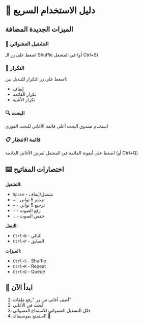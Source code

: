 # 🎵 دليل الاستخدام السريع

## الميزات الجديدة المضافة

### 🔀 التشغيل العشوائي
اضغط على زر الـ Shuffle في المشغل (أو Ctrl+S)

### 🔁 التكرار
اضغط على زر التكرار للتبديل بين:
- إيقاف
- تكرار القائمة
- تكرار الأغنية

### 🔍 البحث
استخدم صندوق البحث أعلى قائمة الأغاني للبحث الفوري

### 📋 قائمة الانتظار
اضغط على أيقونة القائمة في المشغل لعرض الأغاني القادمة (أو Ctrl+Q)

## ⌨️ اختصارات المفاتيح

**التشغيل:**
- `Space` - تشغيل/إيقاف
- `→` - تقديم 5 ثواني
- `←` - ترجيع 5 ثواني
- `↑` - رفع الصوت
- `↓` - خفض الصوت

**التنقل:**
- `Ctrl+N` - التالي
- `Ctrl+P` - السابق

**الميزات:**
- `Ctrl+S` - Shuffle
- `Ctrl+R` - Repeat
- `Ctrl+Q` - Queue

## 🚀 ابدأ الآن

1. أضف أغاني من زر "رفع ملفات"
2. ابحث في الأغاني
3. فعّل التشغيل العشوائي للاستماع العشوائي
4. استمتع بموسيقاك! 🎉
